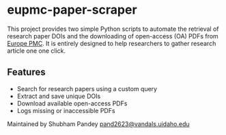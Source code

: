 # eupmc-paper-scraper
This project provides two simple Python scripts to automate the retrieval of research paper DOIs and the downloading of open-access (OA) PDFs from [Europe PMC](https://europepmc.org/). It is entirely designed to help researchers to gather research article one one click.

## Features

- Search for research papers using a custom query
- Extract and save unique DOIs
- Download available open-access PDFs
- Logs missing or inaccessible PDFs






Maintained by Shubham Pandey
pand2623@vandals.uidaho.edu




